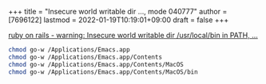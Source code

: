 +++
title = "Insecure world writable dir …, mode 040777"
author = [7696122]
lastmod = 2022-01-19T10:19:01+09:00
draft = false
+++

[ruby on rails - warning: Insecure world writable dir /usr/local/bin in PATH, ...](https://stackoverflow.com/questions/3952243/warning-insecure-world-writable-dir-usr-local-bin-in-path-mode-040777)  

```sh
chmod go-w /Applications/Emacs.app
chmod go-w /Applications/Emacs.app/Contents
chmod go-w /Applications/Emacs.app/Contents/MacOS
chmod go-w /Applications/Emacs.app/Contents/MacOS/bin
```
